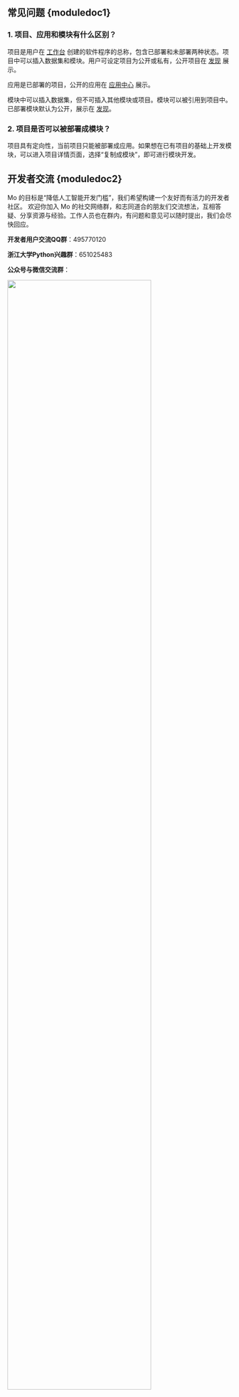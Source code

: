 ## 常见问题 {moduledoc1}
### 1. 项目、应用和模块有什么区别？

项目是用户在 [工作台](http://www.momodel.cn:8899/#/workspace?tab=app) 创建的软件程序的总称，包含已部署和未部署两种状态。项目中可以插入数据集和模块。用户可设定项目为公开或私有，公开项目在 [发现](http://www.momodel.cn:8899/#/explore?&type=hot&classification=all) 展示。

应用是已部署的项目，公开的应用在 [应用中心](http://www.momodel.cn:8899/#/appcenter) 展示。

模块中可以插入数据集，但不可插入其他模块或项目。模块可以被引用到项目中。已部署模块默认为公开，展示在 [发现](http://www.momodel.cn:8899/#/explore?&type=hot&classification=all)。

### 2. 项目是否可以被部署成模块？

项目具有定向性，当前项目只能被部署成应用。如果想在已有项目的基础上开发模块，可以进入项目详情页面，选择“复制成模块”，即可进行模块开发。

## 开发者交流 {moduledoc2}
Mo 的目标是“降低人工智能开发门槛”，我们希望构建一个友好而有活力的开发者社区。
欢迎你加入 Mo 的社交网络群，和志同道合的朋友们交流想法，互相答疑、分享资源与经验。工作人员也在群内，有问题和意见可以随时提出，我们会尽快回应。

**开发者用户交流QQ群**：495770120

**浙江大学Python兴趣群**：651025483

**公众号与微信交流群**：

<img src='https://ws4.sinaimg.cn/large/006tKfTcly1g0quhlwk9fj31240l8djr.jpg' width='80%' height='80%'>


